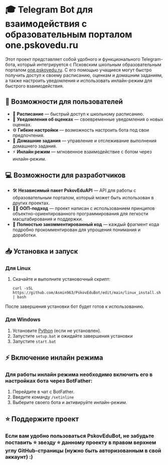 # 🎓 Telegram Bot для взаимодействия с образовательным порталом one.pskovedu.ru

Этот проект представляет собой удобного и функционального Telegram-бота, который интегрируется с Псковским школьным образовательным порталом [one.pskovedu.ru](https://one.pskovedu.ru). С его помощью учащиеся могут быстро получить доступ к своему расписанию, оценкам и домашним заданиям, а также настроить уведомления и использовать инлайн-режим для быстрого взаимодействия.

## 🚀 Возможности для пользователей

- 📅 **Расписание** — быстрый доступ к школьному расписанию.
- 📲 **Уведомления об оценках** — своевременные уведомления о новых оценках.
- ⚙️ **Гибкие настройки** — возможность настроить бота под свои предпочтения.
- 📝 **Домашние задания** — управление и отслеживание выполнения домашнего задания.
- ⚡ **Инлайн режим** — мгновенное взаимодействие с ботом через инлайн-режим.

## 💻 Возможности для разработчиков

- 🛠️ **Независимый пакет PskovEduAPI** — API для работы с образовательным порталом, который может быть использован в других проектах.
- 👨‍💻 **ООП-подход** — проект написан с использованием принципов объектно-ориентированного программирования для легкости масштабирования и поддержки.
- 📝 **Полностью закомментированный код** — каждый фрагмент кода подробно прокомментирован для упрощения понимания и доработки.

## 📥 Установка и запуск

### Для Linux

1. Скачайте и выполните установочный скрипт:
   ```
   curl -sSL https://github.com/Asmin963/PskovEduBot/edit/main/linux_install.sh | bash
После завершения установки бот будет готов к использованию.
### Для Windows
1. Установите <a href="https://www.python.org/downloads/windows/">Python</a> (если не установлен).
2. Запустите `setup.bat` и ожидайте завершения установки
5. Запустите `start.bat`
   
## ⚡ Включение инлайн режима
### Для работы инлайн режима необходимо включить его в настройках бота через BotFather:

1. Перейдите в чат с BotFather.
2. Введите команду `/setinline`
3. Выберите своего бота и активируйте инлайн-режим.

## ⭐ Поддержите проект
### Если вам удобно пользоваться PskovEduBot, не забудьте поставить ⭐ звезду ⭐ данному проекту в правом верхнем углу GitHub-страницы (нужно быть авторизованным в свой аккаунт) :)







